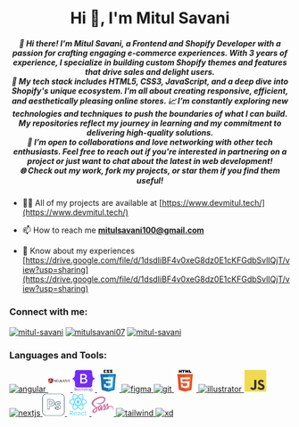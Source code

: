 <h1 align="center">Hi 👋, I'm Mitul Savani</h1>
<h5 align="center">👋 Hi there! I'm Mitul Savani, a Frontend and Shopify Developer with a passion for crafting engaging e-commerce experiences. With 3 years of experience, I specialize in building custom Shopify themes and features that drive sales and delight users. 
 <br> 🔧 My tech stack includes HTML5, CSS3, JavaScript, and a deep dive into Shopify's unique ecosystem. I'm all about creating responsive, efficient, and aesthetically pleasing online stores. 📈 I’m constantly exploring new technologies and techniques to push the boundaries of what I can build. My repositories reflect my journey in learning and my commitment to delivering high-quality solutions. 
  <br> 🤝 I’m open to collaborations and love networking with other tech enthusiasts. Feel free to reach out if you're interested in partnering on a project or just want to chat about the latest in web development! 
  <br> 🌐 Check out my work, fork my projects, or star them if you find them useful!</h5>

- 👨‍💻 All of my projects are available at [https://www.devmitul.tech/](https://www.devmitul.tech/)

- 📫 How to reach me **mitulsavani100@gmail.com**

- 📄 Know about my experiences [https://drive.google.com/file/d/1dsdIiBF4v0xeG8dz0E1cKFGdbSvlIQjT/view?usp=sharing](https://drive.google.com/file/d/1dsdIiBF4v0xeG8dz0E1cKFGdbSvlIQjT/view?usp=sharing)

<h3 align="left">Connect with me:</h3>
<p align="left">
<a href="https://linkedin.com/in/mitul-savani" target="blank"><img align="center" src="https://raw.githubusercontent.com/rahuldkjain/github-profile-readme-generator/master/src/images/icons/Social/linked-in-alt.svg" alt="mitul-savani" height="30" width="40" /></a>
<a href="https://instagram.com/mitulsavani07" target="blank"><img align="center" src="https://raw.githubusercontent.com/rahuldkjain/github-profile-readme-generator/master/src/images/icons/Social/instagram.svg" alt="mitulsavani07" height="30" width="40" /></a>
<a href="https://www.behance.net/mitul-savani" target="blank"><img align="center" src="https://raw.githubusercontent.com/rahuldkjain/github-profile-readme-generator/master/src/images/icons/Social/behance.svg" alt="mitul-savani" height="30" width="40" /></a>
</p>

<h3 align="left">Languages and Tools:</h3>
<p align="left"> <a href="https://angular.io" target="_blank" rel="noreferrer"> <img src="https://angular.io/assets/images/logos/angular/angular.svg" alt="angular" width="40" height="40"/> </a> <a href="https://angular.io" target="_blank" rel="noreferrer"> <img src="https://raw.githubusercontent.com/devicons/devicon/master/icons/angularjs/angularjs-original-wordmark.svg" alt="angularjs" width="40" height="40"/> </a> <a href="https://getbootstrap.com" target="_blank" rel="noreferrer"> <img src="https://raw.githubusercontent.com/devicons/devicon/master/icons/bootstrap/bootstrap-plain-wordmark.svg" alt="bootstrap" width="40" height="40"/> </a> <a href="https://www.w3schools.com/css/" target="_blank" rel="noreferrer"> <img src="https://raw.githubusercontent.com/devicons/devicon/master/icons/css3/css3-original-wordmark.svg" alt="css3" width="40" height="40"/> </a> <a href="https://www.figma.com/" target="_blank" rel="noreferrer"> <img src="https://www.vectorlogo.zone/logos/figma/figma-icon.svg" alt="figma" width="40" height="40"/> </a> <a href="https://git-scm.com/" target="_blank" rel="noreferrer"> <img src="https://www.vectorlogo.zone/logos/git-scm/git-scm-icon.svg" alt="git" width="40" height="40"/> </a> <a href="https://www.w3.org/html/" target="_blank" rel="noreferrer"> <img src="https://raw.githubusercontent.com/devicons/devicon/master/icons/html5/html5-original-wordmark.svg" alt="html5" width="40" height="40"/> </a> <a href="https://www.adobe.com/in/products/illustrator.html" target="_blank" rel="noreferrer"> <img src="https://www.vectorlogo.zone/logos/adobe_illustrator/adobe_illustrator-icon.svg" alt="illustrator" width="40" height="40"/> </a> <a href="https://developer.mozilla.org/en-US/docs/Web/JavaScript" target="_blank" rel="noreferrer"> <img src="https://raw.githubusercontent.com/devicons/devicon/master/icons/javascript/javascript-original.svg" alt="javascript" width="40" height="40"/> </a> <a href="https://nextjs.org/" target="_blank" rel="noreferrer"> <img src="https://cdn.worldvectorlogo.com/logos/nextjs-2.svg" alt="nextjs" width="40" height="40"/> </a> <a href="https://www.photoshop.com/en" target="_blank" rel="noreferrer"> <img src="https://raw.githubusercontent.com/devicons/devicon/master/icons/photoshop/photoshop-line.svg" alt="photoshop" width="40" height="40"/> </a> <a href="https://reactjs.org/" target="_blank" rel="noreferrer"> <img src="https://raw.githubusercontent.com/devicons/devicon/master/icons/react/react-original-wordmark.svg" alt="react" width="40" height="40"/> </a> <a href="https://sass-lang.com" target="_blank" rel="noreferrer"> <img src="https://raw.githubusercontent.com/devicons/devicon/master/icons/sass/sass-original.svg" alt="sass" width="40" height="40"/> </a> <a href="https://tailwindcss.com/" target="_blank" rel="noreferrer"> <img src="https://www.vectorlogo.zone/logos/tailwindcss/tailwindcss-icon.svg" alt="tailwind" width="40" height="40"/> </a> <a href="https://www.adobe.com/products/xd.html" target="_blank" rel="noreferrer"> <img src="https://cdn.worldvectorlogo.com/logos/adobe-xd.svg" alt="xd" width="40" height="40"/> </a> </p>

